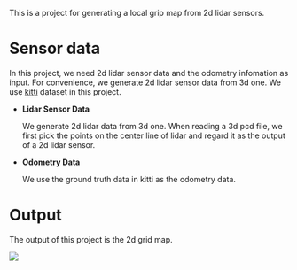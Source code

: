 This is a project for generating a local grip map from 2d lidar sensors.

# Sensor data

In this project, we need 2d lidar sensor data and the odometry infomation as input. For convenience, we generate 2d lidar sensor data from 3d one. We use [kitti](http://www.cvlibs.net/datasets/kitti/) dataset in this project. 

- **Lidar Sensor Data**

  We generate 2d lidar data from 3d one. When reading a 3d pcd file, we first pick the points on the center line of lidar and regard it as the output of a 2d lidar sensor.

- **Odometry Data**

  We use the ground truth data in kitti as the odometry data.

# Output

The output of this project is the 2d grid map.

![](./imgs/result.gif)